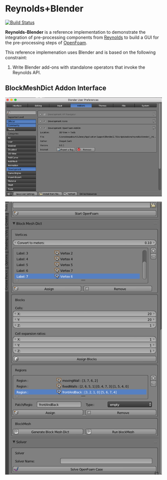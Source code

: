 Reynolds+Blender
================

[![Build Status](https://travis-ci.org/dmsurti/reynolds-blender.svg?branch=master)](https://travis-ci.org/dmsurti/reynolds-blender)

**Reynolds-Blender** is a reference implementation to demonstrate the
integration of pre-processing components from
[Reynolds](https://github.com/dmsurti/reynolds) to build a GUI for the
pre-processing steps of [OpenFoam](http://openfoam.com).

This reference implemenation uses Blender and is based on the following
constraint:

1. Write Blender add-ons with standalone operators that invoke the Reynolds
   API.

BlockMeshDict Addon Interface
---

![](docs/img/add-on.png?raw=true)

![](docs/img/open-foam-gui.png?raw=true)
